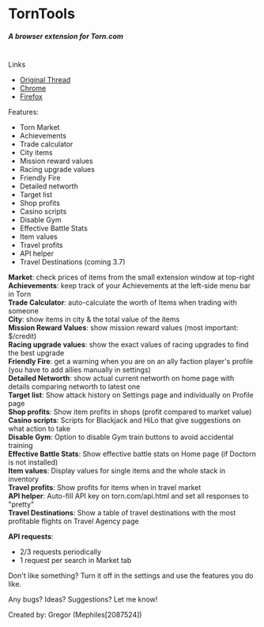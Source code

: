 # TornTools  
##### A browser extension for Torn.com
&nbsp;  
Links  
  - [Original Thread](https://www.torn.com/forums.php#/p=threads&f=67&t=16054539&b=0&a=0&start=0&to=19000313)  
  - [Chrome](https://chrome.google.com/webstore/detail/torn-tools/hjpaapdjcgbmeikfnahipphknonhlhib)  
  - [Firefox](https://addons.mozilla.org/en-US/firefox/addon/torn-tools/)  

Features:  
  - Torn Market  
  - Achievements  
  - Trade calculator  
  - City items  
  - Mission reward values  
  - Racing upgrade values  
  - Friendly Fire  
  - Detailed networth  
  - Target list  
  - Shop profits  
  - Casino scripts  
  - Disable Gym  
  - Effective Battle Stats  
  - Item values  
  - Travel profits  
  - API helper  
  - Travel Destinations (coming 3.7)  
  
**Market**: check prices of items from the small extension window at top-right  
**Achievements**: keep track of your Achievements at the left-side menu bar in Torn  
**Trade Calculator**: auto-calculate the worth of Items when trading with someone  
**City**: show items in city & the total value of the items  
**Mission Reward Values**: show mission reward values (most important: $/credit)  
**Racing upgrade values**: show the exact values of racing upgrades to find the best upgrade  
**Friendly Fire**: get a warning when you are on an ally faction player's profile (you have to add allies manually in settings)  
**Detailed Networth**: show actual current networth on home page with details comparing networth to latest one  
**Target list**: Show attack history on Settings page and individually on Profile page  
**Shop profits**: Show item profits in shops (profit compared to market value)  
**Casino scripts**: Scripts for Blackjack and HiLo that give suggestions on what action to take  
**Disable Gym**: Option to disable Gym train buttons to avoid accidental training  
**Effective Battle Stats**: Show effective battle stats on Home page (if Doctorn is not installed)  
**Item values**: Display values for single items and the whole stack in inventory  
**Travel profits**: Show profits for items when in travel market  
**API helper**: Auto-fill API key on torn.com/api.html and set all responses to "pretty"  
**Travel Destinations**: Show a table of travel destinations with the most profitable flights on Travel Agency page  


**API requests**:   
  - 2/3 requests periodically  
  - 1 request per search in Market tab  

Don't like something? Turn it off in the settings and use the features you do like.  

Any bugs? Ideas? Suggestions? Let me know!  

Created by: Gregor (Mephiles[2087524])
